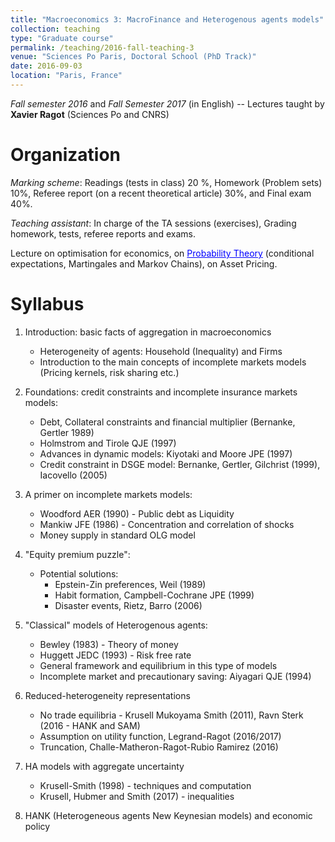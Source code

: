 ```yaml
---
title: "Macroeconomics 3: MacroFinance and Heterogenous agents models"
collection: teaching
type: "Graduate course"
permalink: /teaching/2016-fall-teaching-3
venue: "Sciences Po Paris, Doctoral School (PhD Track)"
date: 2016-09-03
location: "Paris, France"
---
```


*Fall semester 2016* and *Fall Semester 2017* (in English) -- Lectures taught by **Xavier Ragot** (Sciences Po and CNRS)

Organization
======

*Marking scheme*: Readings (tests in class) 20 %, Homework (Problem sets) 10%, Referee report (on a recent theoretical article) 30%, and Final exam 40%.

*Teaching assistant*: In charge of the TA sessions (exercises), Grading homework, tests, referee reports and exams.

Lecture on optimisation for economics, on <a href='https://thomasbourany.github.io/files/Stochastic-processes-printable.pdf' style="color:blue">Probability Theory</a> (conditional expectations, Martingales and Markov Chains), on Asset Pricing.

Syllabus 
====== 

1. Introduction: basic facts of aggregation in macroeconomics
	- Heterogeneity of agents: Household (Inequality) and Firms
	- Introduction to the main concepts of incomplete markets models (Pricing kernels, risk sharing etc.)
	
2. Foundations: credit constraints and incomplete insurance markets models:
	- Debt, Collateral constraints and financial multiplier (Bernanke, Gertler 1989)
	- Holmstrom and Tirole QJE (1997)
	- Advances in dynamic models: Kiyotaki and Moore JPE (1997)
	- Credit constraint in DSGE model: Bernanke, Gertler, Gilchrist (1999), Iacovello (2005)
	
3. A primer on incomplete markets models:
	- Woodford AER (1990) - Public debt as Liquidity
	- Mankiw JFE (1986) - Concentration and correlation of shocks
	- Money supply in standard OLG model
	
4. "Equity premium puzzle":
	- Potential solutions:
		- Epstein-Zin preferences, Weil (1989)
		- Habit formation, Campbell-Cochrane JPE (1999)
		- Disaster events, Rietz, Barro (2006)
		
5. "Classical" models of Heterogenous agents:
	- Bewley (1983) - Theory of money
	- Huggett JEDC (1993) - Risk free rate
	- General framework and equilibrium in this type of models
	- Incomplete market and precautionary saving: Aiyagari QJE (1994)
	
6. Reduced-heterogeneity representations
	- No trade equilibria - Krusell Mukoyama Smith (2011), Ravn Sterk (2016 - HANK and SAM)
	- Assumption on utility function, Legrand-Ragot (2016/2017)
	- Truncation, Challe-Matheron-Ragot-Rubio Ramirez (2016)
	
7. HA models with aggregate uncertainty
	- Krusell-Smith (1998) - techniques and computation
	- Krusell, Hubmer and Smith (2017) - inequalities
	
8. HANK (Heterogeneous agents New Keynesian models) and economic policy
